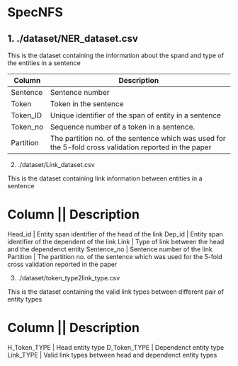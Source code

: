# SpecNFS

## 1. ./dataset/NER_dataset.csv

This is the dataset containing the information about the spand and type of the entities in a sentence

| Column   |  Description | 
| --- | ---- |
| Sentence  |  Sentence number | 
| Token     |  Token in the sentence | 
| Token_ID  |  Unique identifier of the span of entity in a sentence | 
| Token_no  |  Sequence number of a token in a sentence. | 
| Partition |  The partition no. of the sentence which was used for the 5-fold cross validation reported in the paper  |

2. ./dataset/Link_dataset.csv

This is the dataset containing link information between entities in a sentence

Column       ||  Description
===============================================================================
Head_id      |  Entity span identifier of the head of the link
Dep_id       |  Entity span identifier of the dependent of the link
Link         |  Type of link between the head and the dependenct entity
Sentence_no  |  Sentence number of the link
Partition    |  The partition no. of the sentence which was used for the 5-fold cross validation reported in the paper 

3. ./dataset/token_type2link_type.csv

This is the dataset containing the valid link types between different pair of entity types

Column       ||  Description
===============================================================================
H_Token_TYPE | Head entity type
D_Token_TYPE | Dependenct entity type
Link_TYPE    | Valid link types between head and dependenct entity types

